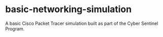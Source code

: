 # basic-networking-simulation
A basic Cisco Packet Tracer simulation built as part of the Cyber Sentinel Program.
